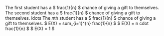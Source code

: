 The first student has a $ frac{1}{n} $ chance of giving a gift to themselves.
The second student has a $ frac{1}{n} $ chance of giving a gift to themselves.
ldots
The $n$th student has a $ frac{1}{n} $ chance of giving a gift to themselves.
$ E(X) = sum\_{i=1}^{n} frac{1}{n} $
$ E(X) = n cdot frac{1}{n} $
$ E(X) = 1 $

